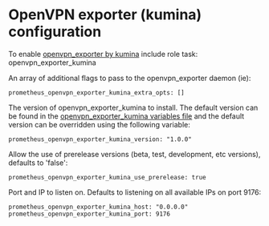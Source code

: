 # OpenVPN exporter (kumina) configuration

To enable [openvpn_exporter by kumina](https://github.com/kumina/openvpn_exporter) include role task: openvpn_exporter_kumina

An array of additional flags to pass to the openvpn_exporter daemon (ie):

    prometheus_openvpn_exporter_kumina_extra_opts: []

The version of openvpn_exporter_kumina to install. The default version can be found in the [openvpn_exporter_kumina variables file](../vars/software/openvpn_exporter_kumina.yml) and the default version can be overridden using the following variable:

    prometheus_openvpn_exporter_kumina_version: "1.0.0"

Allow the use of prerelease versions (beta, test, development, etc versions), defaults to 'false':

    prometheus_openvpn_exporter_kumina_use_prerelease: true

Port and IP to listen on. Defaults to listening on all available IPs on port 9176:

    prometheus_openvpn_exporter_kumina_host: "0.0.0.0"
    prometheus_openvpn_exporter_kumina_port: 9176
